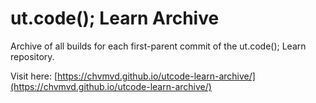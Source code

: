 # ut.code(); Learn Archive

Archive of all builds for each first-parent commit of the ut.code(); Learn repository.

Visit here: [https://chvmvd.github.io/utcode-learn-archive/](https://chvmvd.github.io/utcode-learn-archive/)
